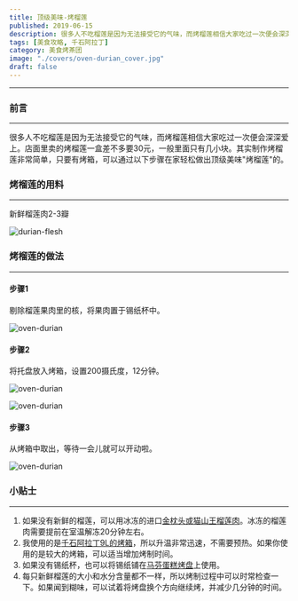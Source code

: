 ```yaml
---
title: 顶级美味-烤榴莲
published: 2019-06-15
description: 很多人不吃榴莲是因为无法接受它的气味，而烤榴莲相信大家吃过一次便会深深爱上。店面里卖的烤榴莲一盒差不多要30元，一般里面只有几小块。其实制作烤榴莲非常简单，只要有烤箱，完全可以通过以下方法制作出顶级美味-烤榴莲的。
tags: [美食攻略, 千石阿拉丁]
category: 美食烤茶团
image: "./covers/oven-durian_cover.jpg"
draft: false
---
```



---
### 前言
---
很多人不吃榴莲是因为无法接受它的气味，而烤榴莲相信大家吃过一次便会深深爱上。店面里卖的烤榴莲一盒差不多要30元，一般里面只有几小块。其实制作烤榴莲非常简单，只要有烤箱，可以通过以下步骤在家轻松做出顶级美味"烤榴莲"的。


### 烤榴莲的用料

- - -

新鲜榴莲肉2-3瓣

![durian-flesh](https://leobi-1258137619.cos.ap-shanghai.myqcloud.com/img/oven-durian/oven-durian-durian-flesh.jpg)

### 烤榴莲的做法

- - -

#### 步骤1

剔除榴莲果肉里的核，将果肉置于锡纸杯中。

![oven-durian](https://leobi-1258137619.cos.ap-shanghai.myqcloud.com/img/oven-durian/oven-durian-step-01.jpg)

#### 步骤2

将托盘放入烤箱，设置200摄氏度，12分钟。

![oven-durian](https://leobi-1258137619.cos.ap-shanghai.myqcloud.com/img/oven-durian/oven-durian-step-02.jpg)

![oven-durian](https://leobi-1258137619.cos.ap-shanghai.myqcloud.com/img/oven-durian/oven-durian-step-03.jpg)

#### 步骤3

从烤箱中取出，等待一会儿就可以开动啦。

![oven-durian](https://leobi-1258137619.cos.ap-shanghai.myqcloud.com/img/oven-durian/oven-durian-step-04.jpg)

### 小贴士

- - -

1. 如果没有新鲜的榴莲，可以用冰冻的进口[金枕头或猫山王榴莲肉](https://s.click.taobao.com/t?e=m%3D2%26s%3DZc2EBkesehFw4vFB6t2Z2ueEDrYVVa64g3vZOarmkFi53hKxp7mNFiR5%2BH%2FcjJJ2PgZlu3DYwbjjdxLr1K0Ain9RfkkLp0eq4UAvjJCd2XvGOphEbGfCxUPYh0OXCeqihXCEiyvUOUCBv1l5JlezioEte5UcyzGkHRMPXt2vmIjNEPXytV9ALtCLThlbPuuZLb93Df8fOzgoLTnYaq9L%2BFU7FA71AkbEjxhZvc0xZat%2FMQ603wy%2F6FowoCbszvve%2FL9SPXn0u820zvIVVx%2BPc2%2F51BzEHetfgLJmGpfybyF2K1qivCjc9C995RSXr%2Fuk&union_lens=lensId%3APUB%401727142747%4021469606_0e16_19221badeff_d0f0%40024rl5nxndcDcyhTNMnqn82Q%40eyJmbG9vcklkIjo4MDY3NCwiic3BtQiiI6Il9wb3J0YWxfdjJfcGFnZXNfcHJvbW9fZ29vZHNfaW5kZXhfaHRtIiiwiic3JjRmxvb3JJZCI6IjgwNjc0In0ie%3BtkScm%3AselectionPlaza_site_4358_0_0_0%3Bscm%3A1007.30148.329090.pub_search-item_2b72e147-9964-43f5-b507-527ca10915c8_)。冰冻的榴莲肉需要提前在室温解冻20分钟左右。
2. 我使用的是[千石阿拉丁9L的烤箱](https://union-click.jd.com/jdc?e=618%7Cpc%7C&p=JF8BAdQJK1olXwIAVVhYAUsSBF8IGlodWAIEXV9VAEgUBF9MRANLAjZbERscSkAJHTRQRA1CCVkdDwtCWhVLHTdNTwcKBENeCVAfUg8bQjZLRAcRWkFpPzg-fg5rShhJTzxBXwB_OlwJSz9MBAZjQTBDKAVLNSg4TVxXDxtxaz5sPnFBIwELbTJ0Si18GTNNOWVmEigvUi11ShNOby5lDWFYJBcqQEp-YSZoWy9nB1ZgHTobfwN_ag9RaAxhJGJRIz0iTD1uez9zfCcTOE5hIjkCViNFZRNteFp9SQV1I1w5bCt0fDF_Yit8KXVlFCg_bC5gcDpUbTluLnJLLwIqcTBkdx1rRyx8IWR2HTkffyJnW19zHgdhGHF_XDsvbjFxSm5REixmGUVEWFJtCXsXAm4IH1gXXgADZG5dD3tWbW8JGF0TXgcAZF9tCE0UBW8NGV4dXwYBV25aCEInRwEMGgkcWAcLBwoNW0sUM184GGsSXQ8WUiwcWl8RcV84G1glXjYCVV5VC04SBWkJEkcVWQ8GV1lBCE0UBW8NGV4dXA4EU25fCUoTCl84KxpMHlleUFkaYyBxYBlNZxJiHFJlAFxbdSUVVyx8QFx8NlxpAiteQSphZio4Hms)，所以升温非常迅速，不需要预热。如果你使用的是较大的烤箱，可以适当增加烤制时间。
3. 如果没有锡纸杯，也可以将锡纸铺在[马芬蛋糕烤盘](https://s.click.taobao.com/t?e=m%3D2%26s%3DVWkcVecVHzVw4vFB6t2Z2ueEDrYVVa64YUrQeSeIhnK53hKxp7mNFiR5%2BH%2FcjJJ2KuUGqAoOUSnjdxLr1K0Ain9RfkkLp0eq4UAvjJCd2XvGOphEbGfCxUPYh0OXCeqihXCEiyvUOUCBv1l5JlezitDm2E92EA5UAx1MccGT3lgxUNG%2BwWf3S4we6%2FtGg2%2FR0g4t7YZScZYrcaRkM8Lj7AErl3kQN%2B1lOtpSjx6g1XDjFHJGEab318MtiZOxlPj3eR%2FmC9CA9ng110DP2k45SWVNR0f%2Fi%2FgxkZn3A9FxdX4F%2B6qWNoTfGk3O4wtQ3K90B%2Fp4Wd4xujldWW0d4DhEQiGFCzYOOqAQ&union_lens=lensId%3APUB%401727142868%402132ee7f_0e81_19221bcb593_0f14%40021LxKxDCJSqZHfUhezrf4wM%40eyJmbG9vcklkIjo4MDY3NCwiic3BtQiiI6Il9wb3J0YWxfdjJfcGFnZXNfcHJvbW9fZ29vZHNfaW5kZXhfaHRtIiiwiic3JjRmxvb3JJZCI6IjgwNjc0In0ie%3BtkScm%3AselectionPlaza_site_4358_0_0_0%3Bscm%3A1007.30148.329090.pub_search-item_d3d963e8-7760-4654-b7b9-db1252c5be98_)上使用。
4. 每只新鲜榴莲的大小和水分含量都不一样，所以烤制过程中可以时常检查一下。如果闻到糊味，可以试着将烤盘换个方向继续烤，并减少几分钟的时间。
